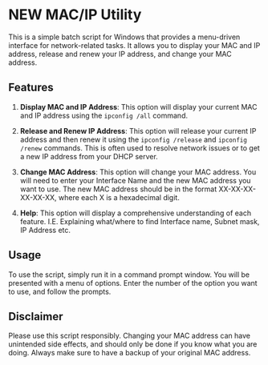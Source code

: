 # NEW MAC/IP Utility

This is a simple batch script for Windows that provides a menu-driven interface for network-related tasks. It allows you to display your MAC and IP address, release and renew your IP address, and change your MAC address.

## Features

1. **Display MAC and IP Address**: This option will display your current MAC and IP address using the `ipconfig /all` command.

2. **Release and Renew IP Address**: This option will release your current IP address and then renew it using the `ipconfig /release` and `ipconfig /renew` commands. This is often used to resolve network issues or to get a new IP address from your DHCP server.

3. **Change MAC Address**: This option will change your MAC address. You will need to enter your Interface Name and the new MAC address you want to use. The new MAC address should be in the format XX-XX-XX-XX-XX-XX, where each X is a hexadecimal digit.

4. **Help**: This option will display a comprehensive understanding of each feature. I.E. Explaining what/where to find Interface name, Subnet mask, IP Address etc.

## Usage

To use the script, simply run it in a command prompt window. You will be presented with a menu of options. Enter the number of the option you want to use, and follow the prompts.

## Disclaimer

Please use this script responsibly. Changing your MAC address can have unintended side effects, and should only be done if you know what you are doing. Always make sure to have a backup of your original MAC address.
